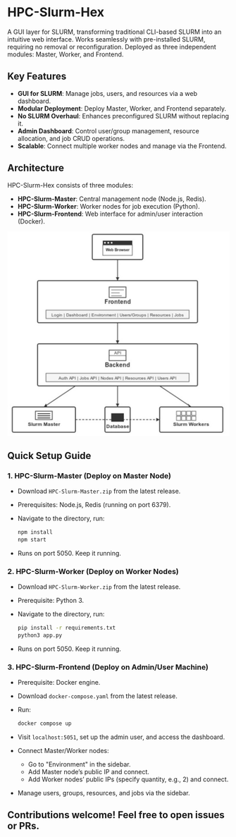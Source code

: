 # HPC-Slurm-Hex

A GUI layer for SLURM, transforming traditional CLI-based SLURM into an intuitive web interface. Works seamlessly with pre-installed SLURM, requiring no removal or reconfiguration. Deployed as three independent modules: Master, Worker, and Frontend.

## Key Features

- **GUI for SLURM**: Manage jobs, users, and resources via a web dashboard.
- **Modular Deployment**: Deploy Master, Worker, and Frontend separately.
- **No SLURM Overhaul**: Enhances preconfigured SLURM without replacing it.
- **Admin Dashboard**: Control user/group management, resource allocation, and job CRUD operations.
- **Scalable**: Connect multiple worker nodes and manage via the Frontend.

## Architecture

HPC-Slurm-Hex consists of three modules:

- **HPC-Slurm-Master**: Central management node (Node.js, Redis).
- **HPC-Slurm-Worker**: Worker nodes for job execution (Python).
- **HPC-Slurm-Frontend**: Web interface for admin/user interaction (Docker).

![Github All Releases](assets/arch.jpg)

## Quick Setup Guide

### 1. HPC-Slurm-Master (Deploy on Master Node)

- Download `HPC-Slurm-Master.zip` from the latest release.
- Prerequisites: Node.js, Redis (running on port 6379).
- Navigate to the directory, run:

  ```bash
  npm install
  npm start
  ```
- Runs on port 5050. Keep it running.

### 2. HPC-Slurm-Worker (Deploy on Worker Nodes)

- Download `HPC-Slurm-Worker.zip` from the latest release.
- Prerequisite: Python 3.
- Navigate to the directory, run:

  ```bash
  pip install -r requirements.txt
  python3 app.py
  ```
- Runs on port 5050. Keep it running.

### 3. HPC-Slurm-Frontend (Deploy on Admin/User Machine)

- Prerequisite: Docker engine.
- Download `docker-compose.yaml` from the latest release.
- Run:

  ```bash
  docker compose up
  ```
- Visit `localhost:5051`, set up the admin user, and access the dashboard.
- Connect Master/Worker nodes:
  - Go to "Environment" in the sidebar.
  - Add Master node’s public IP and connect.
  - Add Worker nodes’ public IPs (specify quantity, e.g., 2) and connect.
- Manage users, groups, resources, and jobs via the sidebar.

##
## Contributions welcome! Feel free to open issues or PRs.
